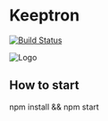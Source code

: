 # Keeptron
[![Build Status](https://travis-ci.org/ArturSkowronski/keeptron.svg?branch=master)](https://travis-ci.org/ArturSkowronski/keeptron)

![Logo](http://i.imgur.com/NQrESNs.png)


## How to start
npm install && npm start
